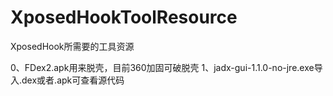 # XposedHookToolResource
XposedHook所需要的工具资源


0、FDex2.apk用来脱壳，目前360加固可破脱壳
1、jadx-gui-1.1.0-no-jre.exe导入.dex或者.apk可查看源代码
